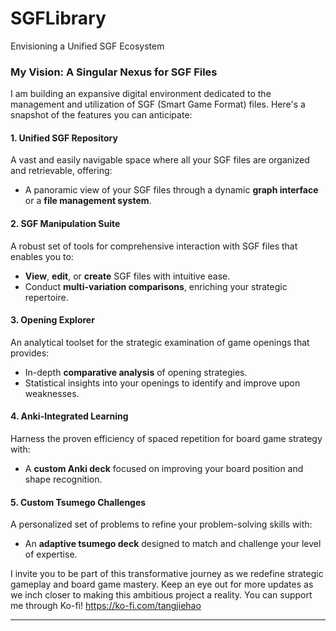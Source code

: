# SGFLibrary
Envisioning a Unified SGF Ecosystem

### My Vision: A Singular Nexus for SGF Files
I am building an expansive digital environment dedicated to the management and utilization of SGF (Smart Game Format) files. Here's a snapshot of the features you can anticipate:

#### 1. **Unified SGF Repository**
A vast and easily navigable space where all your SGF files are organized and retrievable, offering:
   - A panoramic view of your SGF files through a dynamic **graph interface** or a **file management system**.

#### 2. **SGF Manipulation Suite**
A robust set of tools for comprehensive interaction with SGF files that enables you to:
   - **View**, **edit**, or **create** SGF files with intuitive ease.
   - Conduct **multi-variation comparisons**, enriching your strategic repertoire.

#### 3. **Opening Explorer**
An analytical toolset for the strategic examination of game openings that provides:
   - In-depth **comparative analysis** of opening strategies.
   - Statistical insights into your openings to identify and improve upon weaknesses.

#### 4. **Anki-Integrated Learning**
Harness the proven efficiency of spaced repetition for board game strategy with:
   - A **custom Anki deck** focused on improving your board position and shape recognition.

#### 5. **Custom Tsumego Challenges**
A personalized set of problems to refine your problem-solving skills with:
   - An **adaptive tsumego deck** designed to match and challenge your level of expertise.

I invite you to be part of this transformative journey as we redefine strategic gameplay and board game mastery. Keep an eye out for more updates as we inch closer to making this ambitious project a reality.
You can support me through Ko-fi!
https://ko-fi.com/tangjiehao

---
